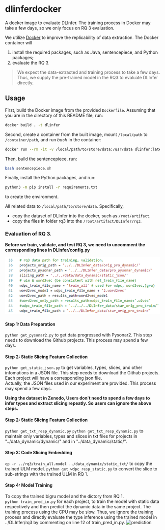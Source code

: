 # dlinferdocker
A docker image to evaluate DLInfer. The training process in Docker may take a few days, so we only focus on RQ 3 evaluation.

We utilize [Docker](https://www.docker.com/) to improve the replicability of
data extraction. The Docker container will

1. install the required packages, such as Java, sentencepiece, and Python packages;
2. evaluate the RQ 3.

> We expect the data-extracted and training process to take a few days.
> Thus, we supply the pre-trained model in the RQ3 to evaluate DLInfer directly.

## Usage

First, build the Docker image from the provided `Dockerfile`. Assuming that you
are in the directory of this README file, run:

```bash
docker build . -t dlinfer
```

Second, create a container from the built image, mount `/local/path` to
`/container/path`, and run _bash_ in the container:

```bash
docker run --rm -it -v /local/path/to/store/data:/usr/data dlinfer:latest /bin/bash
```

Then, build the sentencepiece, run:

```bash
bash sentencepiece.sh
```

Finally, install the Python packages, and run:
```bash
python3 -m pip install -r requirements.txt
```
to create the environment.

All related data to `/local/path/to/store/data`. Specifically,

* copy the dataset of DLInfer into the docker, such as `/root/artifact`.
* copy the files in folder rq3 into the `/root/artifact/DLInfer/rq3`. 

### Evaluation of RQ 3.

**Before we train, validate, and test RQ 3, we need to uncomment the corresponding lines in DLInfer/config.py**

![configuration](./image/data_path.png)

#### Step 1: Data Preparation
```python get_pysonar2.py``` to get data progressed with Pysonar2. This step needs to download the Github projects. This process may spend a few days.

#### Step 2: Static Slicing Feature Collection
```python get_static_json.py``` to get variables, types, slices, and other infomations in a JSON file. This step needs to download the Github projects.
Each project will have a corresponding json file.  
Actually, the JSON files used in our experiment are provided.  This process may spend a few days. 

**Using the dataset in Zenodo, Users don't need to spend a few days to infer types and extract slicing repeatly. So users can ignore the above steps.**

#### Step 2: Static Slicing Feature Collection
```python get_txt_resp_dynamic.py``` ```python get_txt_resp_dynamic.py``` to maintain only variables, types and slices in txt files
for projects in "../data_dynamic/dynamic/" and in "../data_dynamic/static/". 
#### Step 3: Code Slicing Embedding
```cp -r ../rq3/train_all.model ../data_dynamic/static_txt/``` to copy the trained ULM model.
```python get_wdpc_resp_static.py``` to convert the slice to sub-strings with the trained ULM in RQ 1.  

#### Step 4: Model Training
To copy the trained bigru model and the dictory from RQ 1.  
```python train_pred_in.py``` for each project, to train the model with static data respectively
and then predict the dynamic data in the same project.
The training process using the CPU may be slow. Thus, we ignore the training process and directly evaluate the type inference using the trained model in ../DLInfer/rq3 by commenting on line 12 of train_pred_in.py.
![prediction](./image/train_pred_in.png)
